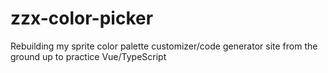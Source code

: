 # zzx-color-picker

Rebuilding my sprite color palette customizer/code generator site from the ground up to practice Vue/TypeScript

